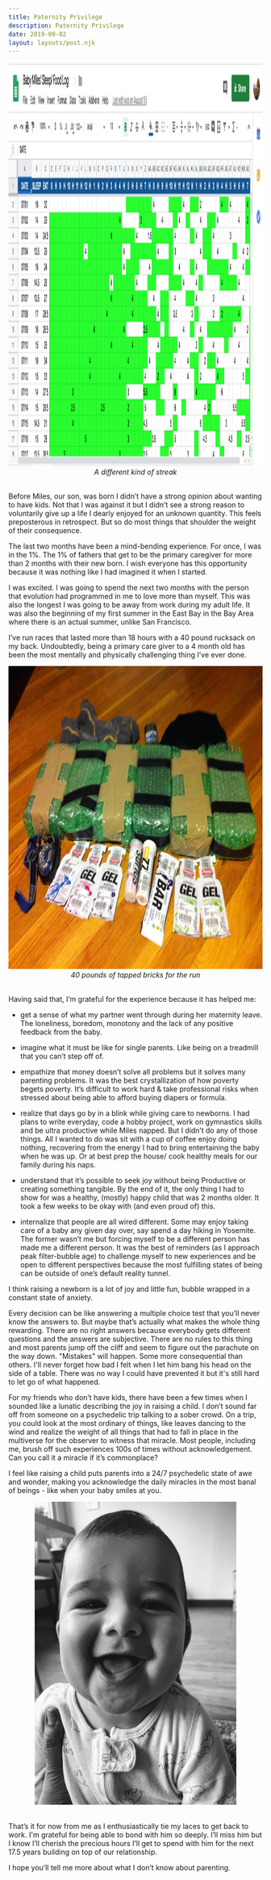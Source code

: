 ```yaml
---
title: Paternity Privilege
description: Paternity Privilege
date: 2019-09-02
layout: layouts/post.njk
---
```


<center>
<img src="/img/blog/paternity/sleep_log.png" width="800" height="800"/>
<br>
<i> A different kind of streak</i>  
</center> 
<br>

Before Miles, our son, was born I didn’t have a strong opinion about wanting to have kids. Not that I was against it but I didn’t see a strong reason to voluntarily give up a life I dearly enjoyed for an unknown quantity. This feels preposterous in retrospect. But so do most things that shoulder the weight of their consequence. 

The last two months have been a mind-bending experience. For once, I was  in the 1%. The 1% of fathers that get to be the primary caregiver for more than 2 months with their new born. I wish everyone has this opportunity because it was nothing like I had imagined it when I started. 

I was excited. I was going to spend the next two months with the person that evolution had programmed in me to love more than myself. This was also the longest I was going to be away from work during my adult life. It was also the beginning of my first summer in the East Bay in the Bay Area where there is an actual summer, unlike San Francisco. 

I’ve run races that lasted more than 18 hours with a 40 pound rucksack on my back. Undoubtedly, being a primary care giver to a 4 month old has been the most mentally and physically challenging thing I’ve ever done.

<center>
<img src="/img/blog/paternity/bricks.jpg" width="600" height="600"/>
<br>
<i> 40 pounds of tapped bricks for the run</i>
</center> 
<br>

Having said that, I’m grateful for the experience because it has helped me: 

- get a sense of what my partner went through during her maternity leave. The loneliness, boredom, monotony and the lack of any positive feedback from the baby. 

- imagine what it must be like for single parents. Like being on a treadmill that you can’t step off of. 

- empathize that money doesn’t solve all problems but it solves many parenting problems. It was the best crystallization of how poverty begets poverty. It’s difficult to work hard & take professional risks when stressed about being able to afford buying diapers or formula.

- realize that days go by in a blink while giving care to newborns. I had plans to write everyday, code a hobby project, work on gymnastics skills and be ultra productive while Miles napped. But I didn’t do any of those things. All I wanted to do was sit with a cup of coffee enjoy doing nothing, recovering from the energy I had to bring entertaining the baby when he was up. Or at best prep the house/ cook healthy meals for our family during his naps.  

- understand that it’s possible to seek joy without being Productive or creating something tangible. By the end of  it, the only thing I had to show for was a healthy, (mostly) happy child that was 2 months older. It took a few weeks to be okay with (and even proud of) this. 

- internalize that people are all wired different. Some may enjoy taking care of a baby any given day over, say spend a day hiking in Yosemite. The former wasn’t me but forcing myself to be a different person has made me a different person. It was the best of reminders (as I approach peak filter-bubble age) to challenge myself to new experiences and be open to different perspectives because the most fulfilling states of being can be outside of one’s default reality tunnel. 

I think raising a newborn is a lot of joy and little fun, bubble wrapped in a constant state of anxiety. 

Every decision can be like answering a multiple choice test that you’ll never know the answers to. But maybe that’s actually what makes the whole thing rewarding. There are no right answers because everybody gets different questions and the answers are subjective. There are no rules to this thing and most parents jump off the cliff and seem to figure out the parachute on the way down. "Mistakes" will happen. Some more consequential than others. I'll never forget how bad I felt when I let him bang his head on the side of a table. There was no way I could have prevented it but it's still hard to let go of what happened. 

For my friends who don’t have kids, there have been a few times when I sounded like a lunatic describing the joy in raising a child. I don’t sound far off from someone on a psychedelic trip talking to a sober crowd. On a trip, you could look at the most ordinary of things, like leaves dancing to the wind and realize the weight of all  things that had to fall in place in the multiverse for the observer to witness that miracle. Most people, including me, brush off such experiences 100s of times without acknowledgement. Can you call it a miracle if it’s commonplace? <br>

I feel like raising a child puts parents into a 24/7 psychedelic state of awe and wonder, making you acknowledge the daily miracles in the most banal of beings - like when your baby smiles at you.  

<center>
<img src="/img/blog/paternity/miles_6mo.JPG" width="400" height="600"/>
<br>
</center> 
<br>

That’s it for now from me as I enthusiastically tie my laces to get back to work. I'm grateful for being able to bond with him so deeply. I’ll miss him but I know I’ll cherish the precious hours I’ll get to spend with him for the next 17.5 years building on top of our relationship.
<br>

I hope you’ll tell me more about what I don’t know about parenting. 